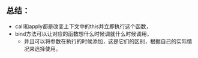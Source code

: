 ## 总结：
* call和apply都是改变上下文中的this并立即执行这个函数，
* bind方法可以让对应的函数想什么时候调就什么时候调用，
  * 并且可以将参数在执行的时候添加，这是它们的区别，根据自己的实际情况来选择使用。